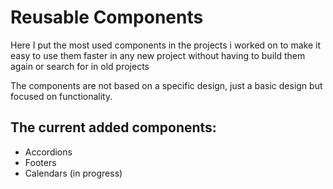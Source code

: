 # Reusable Components

Here I put the most used components in the projects i worked on to make it easy to use them faster in any new project without having to build them again or search for in old projects

The components are not based on a specific design, just a basic design but focused on functionality.

## The current added components:

- Accordions
- Footers
- Calendars (in progress)
